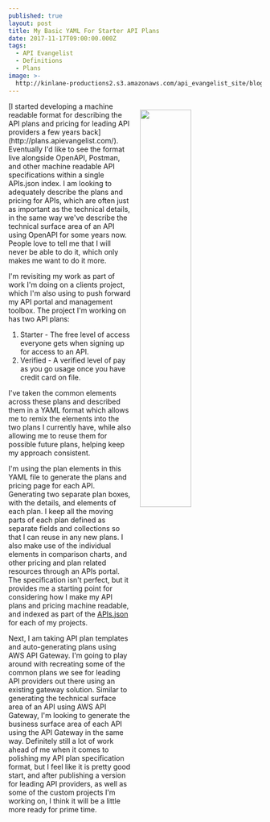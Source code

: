 ```yaml
---
published: true
layout: post
title: My Basic YAML For Starter API Plans
date: 2017-11-17T09:00:00.000Z
tags:
  - API Evangelist
  - Definitions
  - Plans
image: >-
  http://kinlane-productions2.s3.amazonaws.com/api_evangelist_site/blog/api_plans_pricing_tiers.png
---
```

<p><img src="http://kinlane-productions2.s3.amazonaws.com/api_evangelist_site/blog/api_plans_pricing_tiers.png" align="right" width="45%" style="padding: 15px;" /></p>[I started developing a machine readable format for describing the API plans and pricing for leading API providers a few years back](http://plans.apievangelist.com/). Eventually I'd like to see the format live alongside OpenAPI, Postman, and other machine readable API specifications within a single APIs.json index. I am looking to adequately describe the plans and pricing for APIs, which are often just as important as the technical details, in the same way we've describe the technical surface area of an API using OpenAPI for some years now. People love to tell me that I will never be able to do it, which only makes me want to do it more.

I'm revisiting my work as part of work I'm doing on a clients project, which I'm also using to push forward my API portal and management toolbox. The project I'm working on has two API plans:

1) Starter - The free level of access everyone gets when signing up for access to an API.
2) Verified - A verified level of pay as you go usage once you have credit card on file.

I've taken the common elements across these plans and described them in a YAML format which allows me to remix the elements into the two plans I currently have, while also allowing me to reuse them for possible future plans, helping keep my approach consistent.

<script src="https://gist.github.com/kinlane/e1bbbabe8f24c0aced4d41b45f2295d8.js"></script>

I'm using the plan elements in this YAML file to generate the plans and pricing page for each API. Generating two separate plan boxes, with the details, and elements of each plan. I keep all the moving parts of each plan defined as separate fields and collections so that I can reuse in any new plans. I also make use of the individual elements in comparison charts, and other pricing and plan related resources through an APIs portal. The specification isn't perfect, but it provides me a starting point for considering how I make my API plans and pricing machine readable, and indexed as part of the [APIs.json](http://apisjson.org/) for each of my projects.

Next, I am taking API plan templates and auto-generating plans using AWS API Gateway. I'm going to play around with recreating some of the common plans we see for leading API providers out there using an existing gateway solution. Similar to generating the technical surface area of an API using AWS API Gateway, I'm looking to generate the business surface area of each API using the API Gateway in the same way. Definitely still a lot of work ahead of me when it comes to polishing my API plan specification format, but I feel like it is pretty good start, and after publishing a version for leading API providers, as well as some of the custom projects I'm working on, I think it will be a little more ready for prime time.
